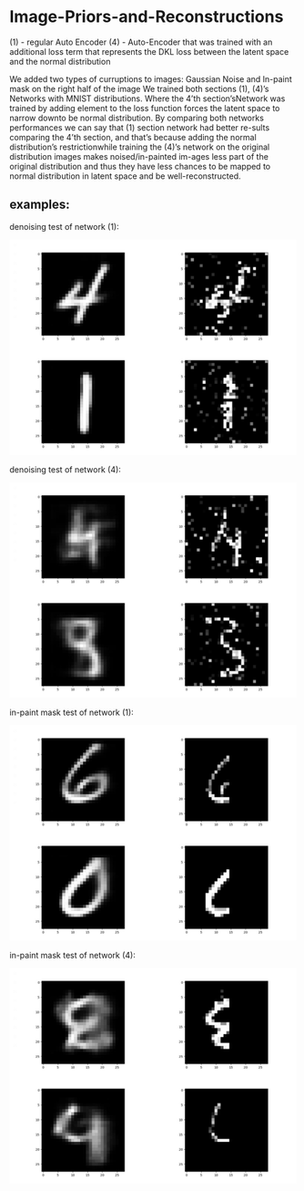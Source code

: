 # Image-Priors-and-Reconstructions
 
 (1) - regular Auto Encoder 
 (4) - Auto-Encoder that was trained with an additional loss term that represents the
        DKL loss between the latent space and the normal distribution
 
 We added two types of curruptions to images: Gaussian Noise and In-paint mask on the right half of the image
We trained both sections (1), (4)’s Networks with MNIST distributions.  Where the 4’th section’sNetwork was trained
by adding element to the loss function forces the latent space to narrow downto be normal distribution. By  comparing
both  networks  performances  we  can  say  that  (1)  section  network  had  better  re-sults comparing the 4’th section,
and that’s because adding the normal distribution’s restrictionwhile training the (4)’s network on the original distribution
images makes noised/in-painted im-ages less part of the original distribution and thus they have less chances to be mapped
to normal distribution in latent space and be well-reconstructed.

## examples:
denoising test of network (1):

![Optional Text](./denoised-first.jpg)

denoising test of network (4):

![Optional Text](./denoised-four.jpg)

in-paint mask test of network (1):

![Optional Text](./inpaint-first.jpg)

in-paint mask test of network (4):

![Optional Text](./inpaint-fourth.jpg)
